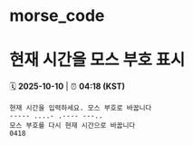 # morse_code
# 현재 시간을 모스 부호 표시
<!-- MORSE_TIME_START -->
🗓️ **2025-10-10** | ⏰ **04:18 (KST)**

```
현재 시간을 입력하세요. 모스 부호로 바꿉니다
----- ....- .---- ---..
모스 부호를 다시 현재 시간으로 바꿉니다
0418
```
<!-- MORSE_TIME_END -->
